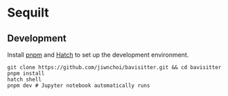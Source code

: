 # Sequilt

## Development

Install [pnpm](https://pnpm.io/installation) and [Hatch](https://hatch.pypa.io/latest/install/) to set up the development environment.

```shell
git clone https://github.com/jiwnchoi/bavisitter.git && cd bavisitter
pnpm install
hatch shell
pnpm dev # Jupyter notebook automatically runs
```
